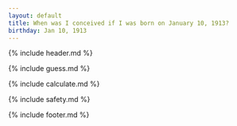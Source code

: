 ```yaml
---
layout: default
title: When was I conceived if I was born on January 10, 1913?
birthday: Jan 10, 1913
---
```


{% include header.md %}

{% include guess.md %}

{% include calculate.md %}

{% include safety.md %}

{% include footer.md %}



